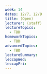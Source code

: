 ```yaml
---
week: 14
dates: 12/7, 12/9
title: (Open)
lecturer: (staff)
lectureTopics:
  - TBD
homeworkTopics:
  - TBD
advancedTopics:
  - TBD
lectureSummary:
leccapWed:
leccapFri:
---
```


